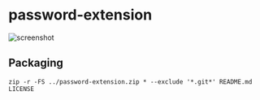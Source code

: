 # password-extension

![screenshot](http://backdaniel.com/img/password-screenshot.png)

## Packaging

`zip -r -FS ../password-extension.zip * --exclude '*.git*' README.md LICENSE`
